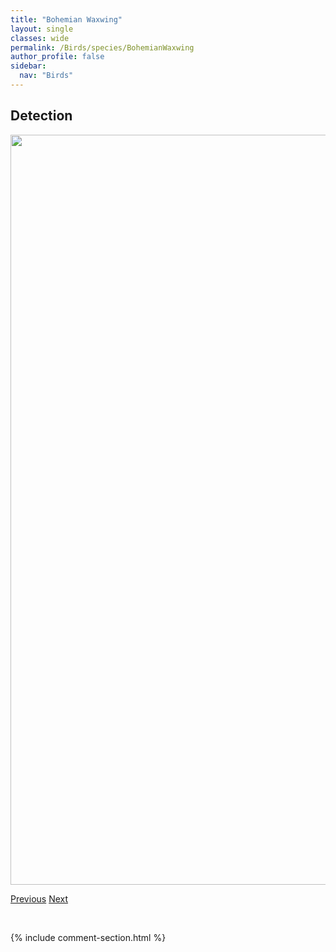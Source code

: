 ```yaml
---
title: "Bohemian Waxwing"
layout: single
classes: wide
permalink: /Birds/species/BohemianWaxwing
author_profile: false
sidebar:
  nav: "Birds"
---
```


<h2>Detection</h2>

<a href="https://drive.google.com/uc?export=view&id=1RM6nI-W7AjBgFujm5UTVMtJziCJum9PN">
<img src="https://drive.google.com/uc?export=view&id=1RM6nI-W7AjBgFujm5UTVMtJziCJum9PN" height = "1200" width = "800">
</a>


<a href="/DevelopmentWebsite/Birds/species/BorealOwl" class="pagination--pager" title="Aegolius funereus">Previous</a> <a href="/DevelopmentWebsite/Birds/species/BrewersBlackbird" class="pagination--pager" title="Euphagus cyanocephalus">Next</a>

<p>&nbsp;</p>

{% include comment-section.html %}
